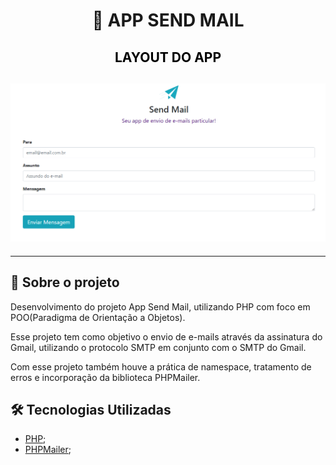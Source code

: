 <h1 align="center">

**:email: APP SEND MAIL**

</h1>

<h2 align="center" style="color:black"> LAYOUT DO APP
<h2>

<h2 align="center">
<img alt="layout" src= "https://github.com/angelresende/app_send_mail/blob/main/Layout.PNG" width="600px">
</h2><hr>


## 🚀 Sobre o projeto

<p>Desenvolvimento do projeto App Send Mail, utilizando PHP com foco em POO(Paradigma de Orientação a Objetos).</p>
<p>Esse projeto tem como objetivo o envio de e-mails através da assinatura do Gmail, utilizando o protocolo SMTP em conjunto com o SMTP do Gmail.</p>
<p>Com esse projeto também houve a prática de namespace, tratamento de erros e incorporação da biblioteca PHPMailer.</p>


## 🛠️ Tecnologias Utilizadas

- [PHP](https://www.php.net/);
- [PHPMailer](https://github.com/PHPMailer/PHPMailer);
